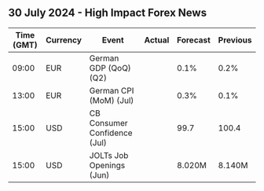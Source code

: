 ## 30 July 2024 - High Impact Forex News

| Time (GMT) | Currency | Event | Actual | Forecast | Previous |
|------|----------|-------|--------|----------|----------|
| 09:00 | EUR | German GDP (QoQ) (Q2) |  | 0.1% | 0.2% |
| 13:00 | EUR | German CPI (MoM) (Jul) |  | 0.3% | 0.1% |
| 15:00 | USD | CB Consumer Confidence (Jul) |  | 99.7 | 100.4 |
| 15:00 | USD | JOLTs Job Openings (Jun) |  | 8.020M | 8.140M |
